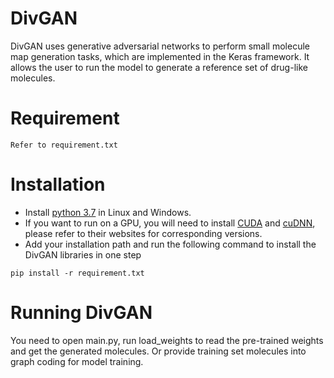 # DivGAN
DivGAN uses generative adversarial networks to perform small molecule map generation tasks, which are implemented in the Keras framework. It allows the user to run the model to generate a reference set of drug-like molecules.

# Requirement
```
Refer to requirement.txt
```

# Installation
* Install [python 3.7](https://www.python.org/downloads/) in Linux and Windows.
* If you want to run on a GPU, you will need to install [CUDA](https://developer.nvidia.com/cuda-downloads) and [cuDNN](https://developer.nvidia.com/cudnn), please refer to their websites for corresponding versions.
* Add your installation path and run the following command to install the DivGAN libraries in one step
```
pip install -r requirement.txt
```

# Running DivGAN
You need to open main.py, run load_weights to read the pre-trained weights and get the generated molecules.
Or provide training set molecules into graph coding for model training.
